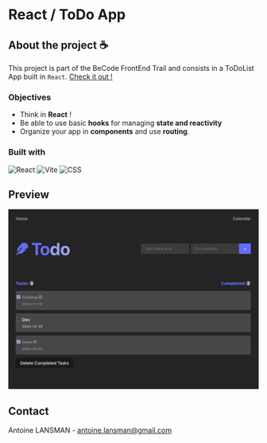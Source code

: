 # React / ToDo App

## About the project ☕

This project is part of the BeCode FrontEnd Trail and consists in a ToDoList App built in `React`.
[Check it out !](https://react-todolist-ivory.vercel.app/)

### Objectives

- Think in <b>React</b> !
- Be able to use basic <b>hooks</b> for managing <b>state and reactivity</b>
- Organize your app in <b>components</b> and use <b>routing</b>.

### Built with

![React](https://shields.io/badge/react-black?logo=react&style=for-the-badge)
![Vite](https://img.shields.io/badge/vite-%23646CFF.svg?style=for-the-badge&logo=vite&logoColor=white)
![CSS](https://img.shields.io/badge/_-CSS-563D7C.svg?style=for-the-badge)

## Preview

![UI_preview](/public/preview.png)

## Contact

Antoine LANSMAN - antoine.lansman@gmail.com

